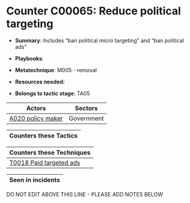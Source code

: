 # Counter C00065: Reduce political targeting

* **Summary**: Includes “ban political micro targeting” and “ban political ads”

* **Playbooks**: 

* **Metatechnique**: M005 - removal

* **Resources needed:** 

* **Belongs to tactic stage**: TA05


| Actors | Sectors |
| ------ | ------- |
| [A020 policy maker](../actors/A020.md) | Government |



| Counters these Tactics |
| ---------------------- |



| Counters these Techniques |
| ------------------------- |
| [T0018 Paid targeted ads](../techniques/T0018.md) |



| Seen in incidents |
| ----------------- |


DO NOT EDIT ABOVE THIS LINE - PLEASE ADD NOTES BELOW